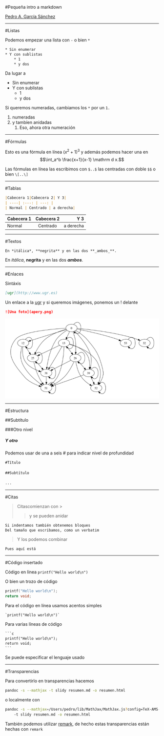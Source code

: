 #Pequeña intro a markdown

[Pedro A. García Sánchez](http://www.ugr.es/local/pedro)

***

#Listas

Podemos empezar una lista con `-` o bien `*`
```
* Sin enumerar
* Y con sublistas
	* 1
	* y dos
```
Da lugar a

* Sin enumerar
* Y con sublistas
	* 1
	* y dos

Si queremos numeradas, cambiamos los `*` por un `1.`

1. numeradas
2. y tambíen anidadas
	1. Eso, ahora otra numeración

***

#Fórmulas

Esto es una fórmula en línea $(x^2+1)^3$ y además podemos hacer una en
$$\int_a^b \frac{x+1}{x-1} \mathrm d x.$$

Las fórmulas en línea las escribimos con `$..$` las centradas con doble `$$` o bien `\[..\]`

---

#Tablas

```markdown
|Cabecera 1|Cabecera 2| Y 3|
| ----| :---: | ---: |
| Normal | Centrado | a derecha|
```

|Cabecera 1|Cabecera 2| Y 3|
| ----| :---: | ---: |
| Normal | Centrado | a derecha|

---

#Textos

```markdown
En *itálica*, **negrita** y en las dos **_ambos_**.
```
En *itálica*, **negrita** y en las dos **_ambos_**.

___

#Enlaces

Sintáxis

```markdown
[ugr](http://www.ugr.es)
```

Un enlace a la [ugr](http://www.ugr.es)
y si queremos imágenes, ponemos un ! delante
```markdown
![Una foto](apery.png)
```

![Una afoto](apery.png)

---

#Estructura

##Subtítulo

###Otro nivel

##### Y otro

Podemos usar de una a seis \# para indicar nivel de profundidad

```markdown
#Título

##Subtítulo

...
```

***

#Citas

> Citascomienzan con \>
> > y se pueden anidar

	Si indentamos también obtenemos bloques
	Del tamaño que escribamos, como un verbatim

> Y los podemos combinar
>
 	Pues aquí está

---

#Código insertado

Código en línea `printf("Hello world\n")`

O bien un trozo de código

```c
printf("Hello world\n");
return void;
```

Para el código en línea usamos acentos simples

	`printf("Hello world\n")`


Para varias líneas de código

	```c
	printf("Hello world\n");
	return void;
	```

Se puede especificar el lenguaje usado

***

#Transparencias

Para convertirlo en transparencias hacemos

```bash
pandoc -s --mathjax -t slidy resumen.md -o resumen.html
```

o localmente con

```bash
pandoc -s --mathjax=/Users/pedro/lib/MathJax/MathJax.js?config=TeX-AMS-MML_HTMLorMML
	-t slidy resumen.md -o resumen.html
```

También podemos utilizar [remark](http://remarkjs.com), de hecho
estas transparencias están hechas con `remark`

